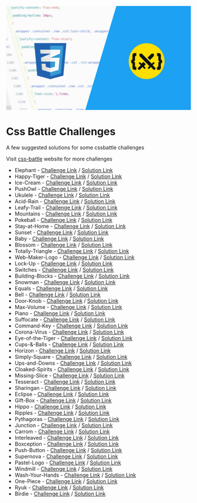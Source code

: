 <img src="assets/cssbattle.png" />

# Css Battle Challenges

A few suggested solutions for some cssbattle challenges

Visit [css-battle](https://cssbattle.dev/) website for more challenges

* Elephant - [Challenge Link](https://cssbattle.dev/play/71) / [Solution Link](https://github.com/DrissBoumlik/cssbattle.dev/tree/master/Elephant)
* Happy-Tiger - [Challenge Link](https://cssbattle.dev/play/73) / [Solution Link](https://github.com/DrissBoumlik/cssbattle.dev/tree/master/Happy-Tiger)
* Ice-Cream - [Challenge Link](https://cssbattle.dev/play/35) / [Solution Link](https://github.com/DrissBoumlik/cssbattle.dev/tree/master/Ice-Cream)
* PushOwl - [Challenge Link](https://cssbattle.dev/play/69) / [Solution Link](https://github.com/DrissBoumlik/cssbattle.dev/tree/master/PushOwl)
* Ukulele - [Challenge Link](https://cssbattle.dev/play/78) / [Solution Link](https://github.com/DrissBoumlik/cssbattle.dev/tree/master/Ukulele)
* Acid-Rain - [Challenge Link](https://cssbattle.dev/play/5) / [Solution Link](https://github.com/DrissBoumlik/cssbattle.dev/tree/master/Acid-Rain)
* Leafy-Trail - [Challenge Link](https://cssbattle.dev/play/7) / [Solution Link](https://github.com/DrissBoumlik/cssbattle.dev/tree/master/Leafy-Trail)
* Mountains - [Challenge Link](https://cssbattle.dev/play/46) / [Solution Link](https://github.com/DrissBoumlik/cssbattle.dev/tree/master/Mountains)
* Pokeball - [Challenge Link](https://cssbattle.dev/play/95) / [Solution Link](https://github.com/DrissBoumlik/cssbattle.dev/tree/master/Pokeball)
* Stay-at-Home - [Challenge Link](https://cssbattle.dev/play/49) / [Solution Link](https://github.com/DrissBoumlik/cssbattle.dev/tree/master/Stay-at-Home)
* Sunset - [Challenge Link](https://cssbattle.dev/play/62) / [Solution Link](https://github.com/DrissBoumlik/cssbattle.dev/tree/master/Sunset)
* Baby - [Challenge Link](https://cssbattle.dev/play/42) / [Solution Link](https://github.com/DrissBoumlik/cssbattle.dev/tree/master/Baby)
* Blossom - [Challenge Link](https://cssbattle.dev/play/25) / [Solution Link](https://github.com/DrissBoumlik/cssbattle.dev/tree/master/Blossom)
* Totally-Triangle - [Challenge Link](https://cssbattle.dev/play/13) / [Solution Link](https://github.com/DrissBoumlik/cssbattle.dev/tree/master/Totally-Triangle)
* Web-Maker-Logo - [Challenge Link](https://cssbattle.dev/play/14) / [Solution Link](https://github.com/DrissBoumlik/cssbattle.dev/tree/master/Web-Maker-Logo)
* Lock-Up - [Challenge Link](https://cssbattle.dev/play/27) / [Solution Link](https://github.com/DrissBoumlik/cssbattle.dev/tree/master/Lock-Up)
* Switches - [Challenge Link](https://cssbattle.dev/play/24) / [Solution Link](https://github.com/DrissBoumlik/cssbattle.dev/tree/master/Switches)
* Building-Blocks - [Challenge Link](https://cssbattle.dev/play/87) / [Solution Link](https://github.com/DrissBoumlik/cssbattle.dev/tree/master/Building-Blocks)
* Snowman - [Challenge Link](https://cssbattle.dev/play/97) / [Solution Link](https://github.com/DrissBoumlik/cssbattle.dev/tree/master/Snowman)
* Equals - [Challenge Link](https://cssbattle.dev/play/31) / [Solution Link](https://github.com/DrissBoumlik/cssbattle.dev/tree/master/Equals)
* Bell - [Challenge Link](https://cssbattle.dev/play/68) / [Solution Link](https://github.com/DrissBoumlik/cssbattle.dev/tree/master/Bell)
* Door-Knob - [Challenge Link](https://cssbattle.dev/play/64) / [Solution Link](https://github.com/DrissBoumlik/cssbattle.dev/tree/master/Door-Knob)
* Max-Volume - [Challenge Link](https://cssbattle.dev/play/65) / [Solution Link](https://github.com/DrissBoumlik/cssbattle.dev/tree/master/Max-Volume)
* Piano - [Challenge Link](https://cssbattle.dev/play/80) / [Solution Link](https://github.com/DrissBoumlik/cssbattle.dev/tree/master/Piano)
* Suffocate - [Challenge Link](https://cssbattle.dev/play/29) / [Solution Link](https://github.com/DrissBoumlik/cssbattle.dev/tree/master/Suffocate)
* Command-Key - [Challenge Link](https://cssbattle.dev/play/63) / [Solution Link](https://github.com/DrissBoumlik/cssbattle.dev/tree/master/Command-Key)
* Corona-Virus - [Challenge Link](https://cssbattle.dev/play/47) / [Solution Link](https://github.com/DrissBoumlik/cssbattle.dev/tree/master/Corona-Virus)
* Eye-of-the-Tiger - [Challenge Link](https://cssbattle.dev/play/16) / [Solution Link](https://github.com/DrissBoumlik/cssbattle.dev/tree/master/Eye-of-the-Tiger)
* Cups-&-Balls - [Challenge Link](https://cssbattle.dev/play/28) / [Solution Link](https://github.com/DrissBoumlik/cssbattle.dev/tree/master/Cups-&-Balls)
* Horizon - [Challenge Link](https://cssbattle.dev/play/30) / [Solution Link](https://github.com/DrissBoumlik/cssbattle.dev/tree/master/Horizon)
* Simply-Square - [Challenge Link](https://cssbattle.dev/play/1) / [Solution Link](https://github.com/DrissBoumlik/cssbattle.dev/tree/master/Simply-Square)
* Ups-and-Downs - [Challenge Link](https://cssbattle.dev/play/4) / [Solution Link](https://github.com/DrissBoumlik/cssbattle.dev/tree/master/Ups-and-Downs)
* Cloaked-Spirits - [Challenge Link](https://cssbattle.dev/play/10) / [Solution Link](https://github.com/DrissBoumlik/cssbattle.dev/tree/master/Cloaked-Spirits)
* Missing-Slice - [Challenge Link](https://cssbattle.dev/play/6) / [Solution Link](https://github.com/DrissBoumlik/cssbattle.dev/tree/master/Missing-Slice)
* Tesseract - [Challenge Link](https://cssbattle.dev/play/9) / [Solution Link](https://github.com/DrissBoumlik/cssbattle.dev/tree/master/Tesseract)
* Sharingan - [Challenge Link](https://cssbattle.dev/play/101) / [Solution Link](https://github.com/DrissBoumlik/cssbattle.dev/tree/master/Sharingan)
* Eclipse - [Challenge Link](https://cssbattle.dev/play/90) / [Solution Link](https://github.com/DrissBoumlik/cssbattle.dev/tree/master/Eclipse)
* Gift-Box - [Challenge Link](https://cssbattle.dev/play/99) / [Solution Link](https://github.com/DrissBoumlik/cssbattle.dev/tree/master/Gift-Box)
* Hippo - [Challenge Link](https://cssbattle.dev/play/75) / [Solution Link](https://github.com/DrissBoumlik/cssbattle.dev/tree/master/Hippo)
* Ripples - [Challenge Link](https://cssbattle.dev/play/94) / [Solution Link](https://github.com/DrissBoumlik/cssbattle.dev/tree/master/Ripples)
* Pythagoras - [Challenge Link](https://cssbattle.dev/play/85) / [Solution Link](https://github.com/DrissBoumlik/cssbattle.dev/tree/master/Pythagoras)
* Junction - [Challenge Link](https://cssbattle.dev/play/84) / [Solution Link](https://github.com/DrissBoumlik/cssbattle.dev/tree/master/Junction)
* Carrom - [Challenge Link](https://cssbattle.dev/play/2) / [Solution Link](https://github.com/DrissBoumlik/cssbattle.dev/tree/master/Carrom)
* Interleaved - [Challenge Link](https://cssbattle.dev/play/36) / [Solution Link](https://github.com/DrissBoumlik/cssbattle.dev/tree/master/Interleaved)
* Boxception - [Challenge Link](https://cssbattle.dev/play/23) / [Solution Link](https://github.com/DrissBoumlik/cssbattle.dev/tree/master/Boxception)
* Push-Button - [Challenge Link](https://cssbattle.dev/play/3) / [Solution Link](https://github.com/DrissBoumlik/cssbattle.dev/tree/master/Push-Button)
* Supernova - [Challenge Link](https://cssbattle.dev/play/83) / [Solution Link](https://github.com/DrissBoumlik/cssbattle.dev/tree/master/Supernova)
* Pastel-Logo - [Challenge Link](https://cssbattle.dev/play/53) / [Solution Link](https://github.com/DrissBoumlik/cssbattle.dev/tree/master/Pastel-Logo)
* Windmill - [Challenge Link](https://cssbattle.dev/play/55) / [Solution Link](https://github.com/DrissBoumlik/cssbattle.dev/tree/master/Windmill)
* Wash-Your-Hands - [Challenge Link](https://cssbattle.dev/play/48) / [Solution Link](https://github.com/DrissBoumlik/cssbattle.dev/tree/master/Wash-Your-Hands)
* One-Piece - [Challenge Link](https://cssbattle.dev/play/102) / [Solution Link](https://github.com/DrissBoumlik/cssbattle.dev/tree/master/One-Piece)
* Ryuk - [Challenge Link](https://cssbattle.dev/play/105) / [Solution Link](https://github.com/DrissBoumlik/cssbattle.dev/tree/master/Ryuk)
* Birdie - [Challenge Link](https://cssbattle.dev/play/33) / [Solution Link](https://github.com/DrissBoumlik/cssbattle.dev/tree/master/Birdie)
